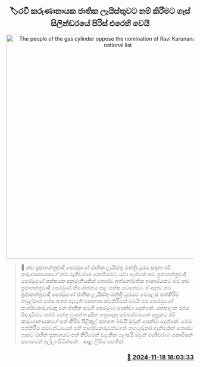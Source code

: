 <p align='center'><b><h2 align='center' title='The people of the gas cylinder oppose the nomination of Ravi Karunanayake to the national list'>🏷රවී කරුණානායක ජාතික ලැයිස්තුවට නම් කිරීමට ගෑස් සිලින්ඩරයේ පිරිස් එරෙහි වෙයි</h2></b></p>
<p align='center'><img src='https://helakuru.sgp1.cdn.digitaloceanspaces.com/esana/images/lib/ravi-karunanayake-new-thumb.jpg' width='600' alt='The people of the gas cylinder oppose the nomination of Ravi Karunanayake to the national list'></p>

>📝 නව ප්‍රජාතන්ත්‍රවාදී පෙරමුණේ ජාතික ලැයිස්තු මන්ත්‍රී ධූරය සඳහා රවී කරුණානායකගේ නම මැතිවරණ කොමිසමට යවා ඇත්තේ නව ප්‍රජාතන්ත්‍රවාදී පෙරමුණේ පක්ෂයක අනුමැතියකින් තොරව අත්නෝමතික ආකාරයකට බව නව ප්‍රජාතන්ත්‍රවාදී පෙරමුණ නියෝජනය කළ පක්ෂ පවසනවා.
ඒ අනුව නව ප්‍රජාතන්ත්‍රවාදී පෙරමුණේ ජාතික ලැයිස්තු මන්ත්‍රී ධූරයට මෙලෙස පත්කිරීම හවුල්කාර පක්ෂ අතර පැවැති එකඟතා කඩකිරීමක් බවයි එම පෙරමුණේ පාර්ශවකරුවෙකු වන ජාතික සමගි පෙරමුණ පෙන්වා දෙන්නේ.
යහපාලන රජය බිඳ දැමීමට තරම් හේතු වූ අන්ත දූෂිත ගනුදෙනු සම්බන්ධයෙන් කුප්‍රකට රවී කරුණානායකගේ පත් කිරීම පිළිකුල් ​සහගත බවයි ඔවුන් පෙන්වා දෙන්නේ.
මෙම පත්කිරීම සම්බන්ධයෙන් එහි පාර්ශවකරුවන්ගෙන් තහවුරුකර ගැනීමකින් තොරව ගැසට් මඟින් ප්‍රකාශයට පත් කිරීමෙන් වළකින ලෙසයි ඔවුන් මැතිවරණ කොමිෂන් සභාවෙන් ඉල්ලා සිටින්නේ.  
අදාළ ලිපිය පහතින්.


<h3 align='right'><a href='https://www.helakuru.lk/esana/p/105199/'>📅 2024-11-18 18:03:33</a></h3>
